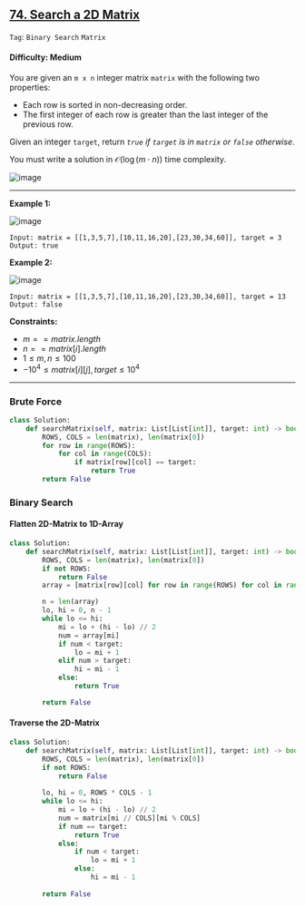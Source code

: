 ## [74. Search a 2D Matrix](https://leetcode.com/problems/search-a-2d-matrix/)

```Tag```: ```Binary Search``` ```Matrix```

#### Difficulty: Medium

You are given an ```m x n``` integer matrix ```matrix``` with the following two properties:

- Each row is sorted in non-decreasing order.
- The first integer of each row is greater than the last integer of the previous row.

Given an integer ```target```, return _```true``` if ```target``` is in ```matrix``` or ```false``` otherwise_.

You must write a solution in $\mathcal{O}(\log(m \cdot n))$ time complexity.

![image](https://github.com/quananhle/Python/assets/35042430/d8393bba-bcd0-4328-abbc-a91005908fd6)

---

__Example 1:__

![image](https://assets.leetcode.com/uploads/2020/10/05/mat.jpg)
```
Input: matrix = [[1,3,5,7],[10,11,16,20],[23,30,34,60]], target = 3
Output: true
```

__Example 2:__

![image](https://assets.leetcode.com/uploads/2020/10/05/mat2.jpg)
```
Input: matrix = [[1,3,5,7],[10,11,16,20],[23,30,34,60]], target = 13
Output: false
```

__Constraints:__

- $m == matrix.length$
- $n == matrix[i].length$
- $1 \le m, n \le 100$
- $-10^{4} \le matrix[i][j], target \le 10^{4}$

---

### Brute Force

```Python
class Solution:
    def searchMatrix(self, matrix: List[List[int]], target: int) -> bool:
        ROWS, COLS = len(matrix), len(matrix[0])
        for row in range(ROWS):
            for col in range(COLS):
                if matrix[row][col] == target:
                    return True
        return False
```

### Binary Search

#### Flatten 2D-Matrix to 1D-Array

```Python
class Solution:
    def searchMatrix(self, matrix: List[List[int]], target: int) -> bool:
        ROWS, COLS = len(matrix), len(matrix[0])
        if not ROWS:
            return False
        array = [matrix[row][col] for row in range(ROWS) for col in range(COLS)]

        n = len(array)
        lo, hi = 0, n - 1
        while lo <= hi:
            mi = lo + (hi - lo) // 2
            num = array[mi]
            if num < target:
                lo = mi + 1
            elif num > target:
                hi = mi - 1
            else:
                return True

        return False
```

#### Traverse the 2D-Matrix

```Python
class Solution:
    def searchMatrix(self, matrix: List[List[int]], target: int) -> bool:
        ROWS, COLS = len(matrix), len(matrix[0])
        if not ROWS:
            return False
        
        lo, hi = 0, ROWS * COLS - 1
        while lo <= hi:
            mi = lo + (hi - lo) // 2
            num = matrix[mi // COLS][mi % COLS]
            if num == target:
                return True
            else:
                if num < target:
                    lo = mi + 1
                else:
                    hi = mi - 1
        
        return False
```
